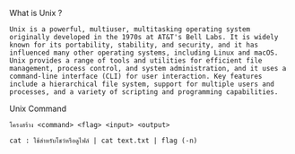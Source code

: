 
What is Unix ?

	Unix is a powerful, multiuser, multitasking operating system originally developed in the 1970s at AT&T's Bell Labs. It is widely known for its portability, stability, and security, and it has influenced many other operating systems, including Linux and macOS. Unix provides a range of tools and utilities for efficient file management, process control, and system administration, and it uses a command-line interface (CLI) for user interaction. Key features include a hierarchical file system, support for multiple users and processes, and a variety of scripting and programming capabilities.


Unix Command

	โครงสร้าง <command> <flag> <input> <output>

	cat : ใช้สำหรับโชว์หรือดูไฟล์ | cat text.txt | flag (-n)